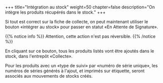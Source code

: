 +++
title="Intégration au stock"
weight=50
chapter=false
description="On intègre les produits récupérés dans le stock."
+++

Si tout est correct sur la fiche de collecte, on peut maintenant utiliser le
bouton «intégrer au stock» pour passer en statut «En Attente de Signature».

{{% notice info %}}
Attention, cette action n'est pas réversible.
{{% /notice %}}

En cliquant sur ce bouton, tous les produits listés vont être ajoutés dans le
stock, dans l'entrepôt «Collecte».

Pour les produits avec un «type de suivi» par «numéro de série unique», les numéros
de séries générés à l'ajout, et imprimés sur étiquette, seront associés aux
mouvements de stocks créés.
